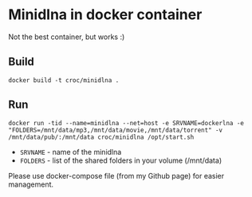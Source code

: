 
# Minidlna in docker container

Not the best container, but works :)

## Build

```
docker build -t croc/minidlna .
```

## Run

```
docker run -tid --name=minidlna --net=host -e SRVNAME=dockerlna -e "FOLDERS=/mnt/data/mp3,/mnt/data/movie,/mnt/data/torrent" -v /mnt/data/pub/:/mnt/data croc/minidlna /opt/start.sh
```

  - `SRVNAME` - name of the minidlna
  - `FOLDERS` - list of the shared folders in your volume (/mnt/data)

Please use docker-compose file (from my Github page) for easier management. 


